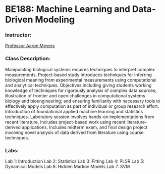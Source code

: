 # BE188: Machine Learning and Data-Driven Modeling

### Instructor: 

[Professor Aaron Meyers](https://www.bioeng.ucla.edu/aaron-meyer-ph-d/)

### Class Description:

Manipulating biological systems requires techniques to interpret complex measurements. Project-based study introduces techniques for inferring biological meaning from experimental measurements using computational and analytical techniques. Objectives including giving students working knowledge of techniques for rigorously analysis of complex data sources; illustration of frontier and open challenges in computational systems biology and bioengineering; and ensuring familiarity with necessary tools to effectively apply computation as part of individual or group research effort. Introduction of foundational applied machine learning and statistics techniques. Laboratory session involves hands-on implementations from recent literature. Includes project-based work using recent literature-derived applications. Includes midterm exam, and final design project involving novel analysis of data derived from literature using course techniques.

### Labs:

Lab 1: Introduction
Lab 2: Statistics
Lab 3: Fitting
Lab 4: PLSR
Lab 5: Dynamical Models
Lab 6: Hidden Markov Models
Lab 7: SVM
